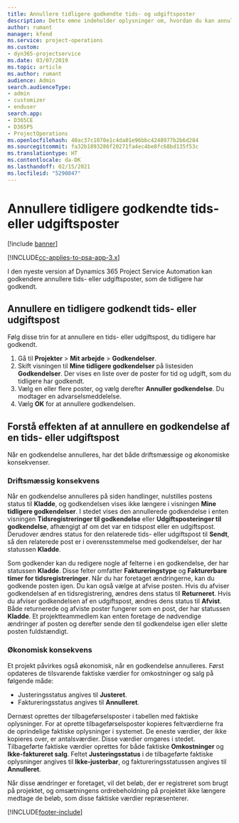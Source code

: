 ```yaml
---
title: Annullere tidligere godkendte tids- og udgiftsposter
description: Dette emne indeholder oplysninger om, hvordan du kan annullere en godkendt projekttids- og udgiftstransaktion.
author: rumant
manager: kfend
ms.service: project-operations
ms.custom:
- dyn365-projectservice
ms.date: 03/07/2019
ms.topic: article
ms.author: rumant
audience: Admin
search.audienceType:
- admin
- customizer
- enduser
search.app:
- D365CE
- D365PS
- ProjectOperations
ms.openlocfilehash: 40ac37c1070e1c4da01e96bbc4248977b2b6d284
ms.sourcegitcommit: fa32b1893286f20271fa4ec4be8fc68bd135f53c
ms.translationtype: HT
ms.contentlocale: da-DK
ms.lasthandoff: 02/15/2021
ms.locfileid: "5290847"
---
```

# <a name="cancel-previously-approved-time-or-expense-entries"></a>Annullere tidligere godkendte tids- eller udgiftsposter

[!include [banner](../includes/psa-now-project-operations.md)]

[!INCLUDE[cc-applies-to-psa-app-3.x](../includes/cc-applies-to-psa-app-3x.md)]

I den nyeste version af Dynamics 365 Project Service Automation kan godkendere annullere tids- eller udgiftsposter, som de tidligere har godkendt.

## <a name="cancel-a-previously-approved-time-or-expense-entry"></a>Annullere en tidligere godkendt tids- eller udgiftspost

Følg disse trin for at annullere en tids- eller udgiftspost, du tidligere har godkendt.

1. Gå til **Projekter** \> **Mit arbejde** \> **Godkendelser**.
2. Skift visningen til **Mine tidligere godkendelser** på listesiden **Godkendelser**. Der vises en liste over de poster for tid og udgift, som du tidligere har godkendt.
3. Vælg en eller flere poster, og vælg derefter **Annuller godkendelse**. Du modtager en advarselsmeddelelse.
4. Vælg **OK** for at annullere godkendelsen.

## <a name="understand-the-impact-of-canceling-a-time-or-expense-entry-approval"></a>Forstå effekten af at annullere en godkendelse af en tids- eller udgiftspost

Når en godkendelse annulleres, har det både driftsmæssige og økonomiske konsekvenser.

### <a name="operational-impact"></a>Driftsmæssig konsekvens

Når en godkendelse annulleres på siden handlinger, nulstilles postens status til **Kladde**, og godkendelsen vises ikke længere i visningen **Mine tidligere godkendelser**. I stedet vises den annullerede godkendelse i enten visningen **Tidsregistreringer til godkendelse** eller **Udgiftsposteringer til godkendelse**, afhængigt af om det var en tidspost eller en udgiftspost. Derudover ændres status for den relaterede tids- eller udgiftspost til **Sendt**, så den relaterede post er i overensstemmelse med godkendelser, der har statussen **Kladde**.

Som godkender kan du redigere nogle af felterne i en godkendelse, der har statussen **Kladde**. Disse felter omfatter **Faktureringstype** og **Fakturerbare timer for tidsregistreringer**. Når du har foretaget ændringerne, kan du godkende posten igen. Du kan også vælge at afvise posten. Hvis du afviser godkendelsen af en tidsregistrering, ændres dens status til **Returneret**. Hvis du afviser godkendelsen af en udgiftspost, ændres dens status til **Afvist**. Både returnerede og afviste poster fungerer som en post, der har statussen **Kladde**. Et projektteammedlem kan enten foretage de nødvendige ændringer af posten og derefter sende den til godkendelse igen eller slette posten fuldstændigt.

### <a name="financial-impact"></a>Økonomisk konsekvens

Et projekt påvirkes også økonomisk, når en godkendelse annulleres. Først opdateres de tilsvarende faktiske værdier for omkostninger og salg på følgende måde:

- Justeringsstatus angives til **Justeret**.
- Faktureringsstatus angives til **Annulleret**.

Dernæst oprettes der tilbageførselsposter i tabellen med faktiske oplysninger. For at oprette tilbageførselsposter kopieres feltværdierne fra de oprindelige faktiske oplysninger i systemet. De eneste værdier, der ikke kopieres over, er antalsværdier. Disse værdier omgøres i stedet. Tilbageførte faktiske værdier oprettes for både faktiske **Omkostninger** og **Ikke-faktureret salg**. Feltet **Justeringsstatus** i de tilbageførte faktiske oplysninger angives til **Ikke-justerbar**, og faktureringsstatussen angives til **Annulleret**.

Når disse ændringer er foretaget, vil det beløb, der er registreret som brugt på projektet, og omsætningens ordrebeholdning på projektet ikke længere medtage de beløb, som disse faktiske værdier repræsenterer.


[!INCLUDE[footer-include](../includes/footer-banner.md)]